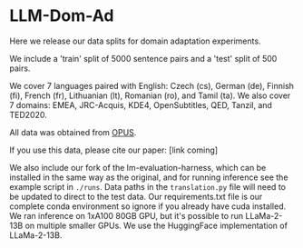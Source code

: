 # LLM-Dom-Ad

Here we release our data splits for domain adaptation experiments. 

We include a 'train' split of 5000 sentence pairs and a 'test' split of 500 pairs.

We cover 7 languages paired with English: Czech (cs), German (de), Finnish (fi), French (fr), Lithuanian (lt), Romanian (ro), and Tamil (ta). We also cover 7 domains: EMEA, JRC-Acquis, KDE4, OpenSubtitles, QED, Tanzil, and TED2020. 

All data was obtained from [OPUS](https://opus.nlpl.eu/).

If you use this data, please cite our paper: [link coming]

We also include our fork of the lm-evaluation-harness, which can be installed in the same way as the original, and for running inference see the example script in `./runs`. Data paths in the `translation.py` file will need to be updated to direct to the test data. Our requirements.txt file is our complete conda environment so ignore if you already have cuda installed. We ran inference on 1xA100 80GB GPU, but it's possible to run LLaMa-2-13B on multiple smaller GPUs. We use the HuggingFace implementation of LLaMa-2-13B.
